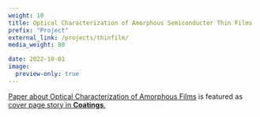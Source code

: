 ```yaml
---
weight: 10
title: Optical Characterization of Amorphous Semiconductor Thin Films
prefix: "Project"
external_link: /projects/thinfilm/
media_weight: 80

date: 2022-10-01
image:
  preview-only: true
---
```

[Paper about Optical Characterization of Amorphous Films](https://www.mdpi.com/2079-6412/12/10/1549) is featured as [cover page story in **Coatings**.](https://www.mdpi.com/2079-6412/12/10)